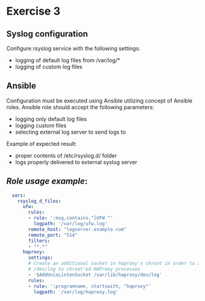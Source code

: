 # Exercise 3

## Syslog configuration

Configure rsyslog service with the following settings:
- logging of default log files from /var/log/*
- logging of custom log files

## Ansible

Configuration must be executed using Ansible utilizing concept of Ansible roles. Ansible role should
accept the following parameters:
- logging only default log files
- logging custom files
- selecting external log server to send logs to

Example of expected result:
- proper contents of /etc/rsyslog.d/ folder
- logs properly delivered to external syslog server

## *Role usage example*:

```yaml
  vars:
    rsyslog_d_files:
      ufw:
        rules:
        - rule: ':msg,contains,"[UFW "'
          logpath: '/var/log/ufw.log'
        remote_host: "logserver.example.com"
        remote_port: "514"
        filters:
        - "*.*"
      haproxy:
        settings:
        # Create an additional socket in haproxy's chroot in order to allow logging via
        # /dev/log to chroot'ed HAProxy processes
        - '$AddUnixListenSocket /var/lib/haproxy/dev/log'
        rules:
        - rule: ':programname, startswith, "haproxy"'
          logpath: '/var/log/haproxy.log'
```

